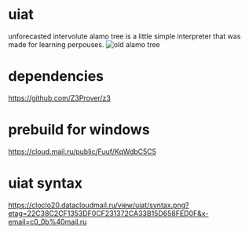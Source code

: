 # uiat
unforecasted intervolute alamo tree
is a little simple interpreter that was made for learning perpouses.
<img src="https://freerangestock.com/sample/26373/old-tree.jpg" alt="old alamo tree">

# dependencies
https://github.com/Z3Prover/z3

# prebuild for windows
https://cloud.mail.ru/public/Fuuf/KqWdbC5C5

# uiat syntax
https://cloclo20.datacloudmail.ru/view/uiat/syntax.png?etag=22C38C2CF1353DF0CF231372CA33B15D658FED0F&x-email=c0_0b%40mail.ru
